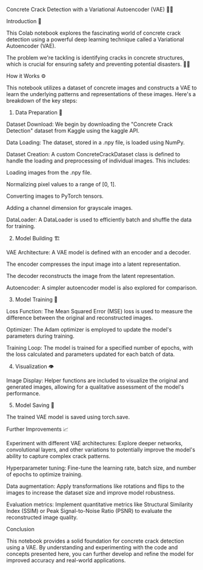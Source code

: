Concrete Crack Detection with a Variational Autoencoder (VAE) 🧠🔨


Introduction 👋


This Colab notebook explores the fascinating world of concrete crack detection using a powerful deep learning technique called a Variational Autoencoder (VAE).

The problem we're tackling is identifying cracks in concrete structures, which is crucial for ensuring safety and preventing potential disasters. 🌉🦺

How it Works ⚙️

This notebook utilizes a dataset of concrete images and constructs a VAE to learn the underlying patterns and representations of these images. Here's a breakdown of the key steps:

1. Data Preparation 🍚

Dataset Download: We begin by downloading the "Concrete Crack Detection" dataset from Kaggle using the kaggle API.

Data Loading: The dataset, stored in a .npy file, is loaded using NumPy.

Dataset Creation: A custom ConcreteCrackDataset class is defined to handle the loading and preprocessing of individual images. This includes:

Loading images from the .npy file.

Normalizing pixel values to a range of [0, 1].

Converting images to PyTorch tensors.

Adding a channel dimension for grayscale images.

DataLoader: A DataLoader is used to efficiently batch and shuffle the data for training.

2. Model Building 🏗️

VAE Architecture: A VAE model is defined with an encoder and a decoder.

The encoder compresses the input image into a latent representation.

The decoder reconstructs the image from the latent representation.

Autoencoder: A simpler autoencoder model is also explored for comparison.

3. Model Training 🚀

Loss Function: The Mean Squared Error (MSE) loss is used to measure the difference between the original and reconstructed images.

Optimizer: The Adam optimizer is employed to update the model's parameters during training.

Training Loop: The model is trained for a specified number of epochs, with the loss calculated and parameters updated for each batch of data.

4. Visualization 👁️

Image Display: Helper functions are included to visualize the original and generated images, allowing for a qualitative assessment of the model's performance.

5. Model Saving 💾

The trained VAE model is saved using torch.save.

Further Improvements 📈

Experiment with different VAE architectures: Explore deeper networks, convolutional layers, and other variations to potentially improve the model's ability to capture complex crack patterns.

Hyperparameter tuning: Fine-tune the learning rate, batch size, and number of epochs to optimize training.

Data augmentation: Apply transformations like rotations and flips to the images to increase the dataset size and improve model robustness.


Evaluation metrics: Implement quantitative metrics like Structural Similarity Index (SSIM) or Peak Signal-to-Noise Ratio (PSNR) to evaluate the reconstructed image quality.


Conclusion 


This notebook provides a solid foundation for concrete crack detection using a VAE. By understanding and experimenting with the code and concepts presented here, you can further develop and refine the model for improved accuracy and real-world applications.


